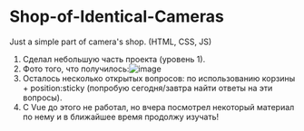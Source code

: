 # Shop-of-Identical-Cameras
Just a simple part of camera's shop. (HTML, CSS, JS)

1. Сделал небольшую часть проекта (уровень 1).
2. Фото того, что получилось:![image](https://user-images.githubusercontent.com/64933879/133955344-aab6d9bb-e55c-4d2d-beac-54b892934a27.png)
3. Осталось несколько открытых вопросов: по использованию корзины + position:sticky (попробую сегодня/завтра найти ответы на эти вопросы).
4. С Vue до этого не работал, но вчера посмотрел некоторый материал по нему и в ближайшее время продолжу изучать!
